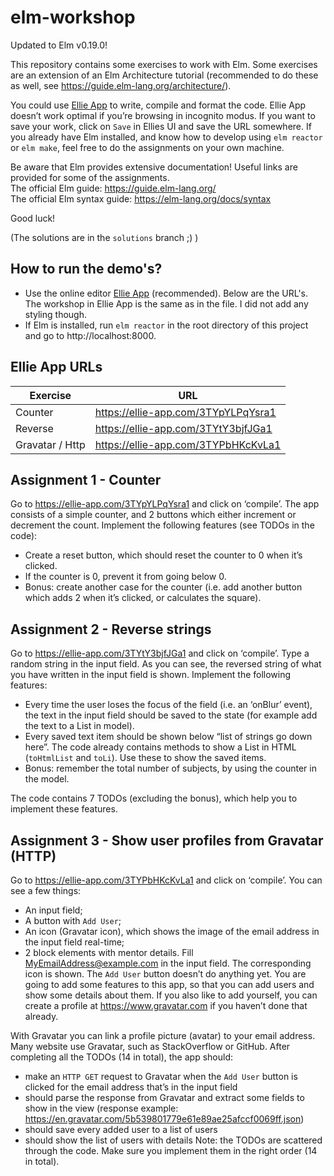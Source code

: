 # elm-workshop

Updated to Elm v0.19.0!

This repository contains some exercises to work with Elm. Some exercises are
an extension of an Elm Architecture tutorial (recommended to do these as well,
see https://guide.elm-lang.org/architecture/).

You could use [Ellie App](https://ellie-app.com) to write, compile and format
the code. Ellie App doesn’t work optimal if you’re browsing in incognito modus.
If you want to save your work, click on `Save` in Ellies UI and save the URL
somewhere. If you already have Elm installed, and know how to develop using
`elm reactor` or `elm make`, feel free to do the assignments on your own machine.  

Be aware that Elm provides extensive documentation! Useful links are provided
for some of the assignments.  
The official Elm guide: https://guide.elm-lang.org/  
The official Elm syntax guide: https://elm-lang.org/docs/syntax  

Good luck!

(The solutions are in the `solutions` branch ;) )

## How to run the demo's?
* Use the online editor [Ellie App](https://ellie-app.com) (recommended). Below
are the URL's. The workshop in Ellie App is the same as in the file. I did not
add any styling though.
* If Elm is installed, run `elm reactor` in the root directory of this project
and go to http://localhost:8000.

## Ellie App URLs
| Exercise | URL |
|---|---|
| Counter | https://ellie-app.com/3TYpYLPqYsra1 |
| Reverse | https://ellie-app.com/3TYtY3bjfJGa1 |
| Gravatar / Http | https://ellie-app.com/3TYPbHKcKvLa1 |

## Assignment 1 - Counter
Go to https://ellie-app.com/3TYpYLPqYsra1 and click on ‘compile’.
The app consists of a simple counter, and 2 buttons which either increment or
decrement the count. Implement the following features (see TODOs in the code):
* Create a reset button, which should reset the counter to 0 when it’s clicked.
* If the counter is 0, prevent it from going below 0.
* Bonus: create another case for the counter (i.e. add another button which adds
  2 when it’s clicked, or calculates the square).

## Assignment 2 - Reverse strings
Go to https://ellie-app.com/3TYtY3bjfJGa1 and click on ‘compile’. Type a random
string in the input field. As you can see, the reversed string of what you have
written in the input field is shown. Implement the following features:
* Every time the user loses the focus of the field (i.e. an ‘onBlur’ event), the
text in the input field should be saved to the state (for example add the text
  to a List in model).
* Every saved text item should be shown below “list of strings go down here”.
The code already contains methods to show a List in HTML (`toHtmlList` and
  `toLi`). Use these to show the saved items.
* Bonus: remember the total number of subjects, by using the counter in the
model.

The code contains 7 TODOs (excluding the bonus), which help you to implement
these features.

## Assignment 3 - Show user profiles from Gravatar (HTTP)
Go to https://ellie-app.com/3TYPbHKcKvLa1 and click on ‘compile’. You can see a
few things:
- An input field;
- A button with `Add User`;
- An icon (Gravatar icon), which shows the image of the email address in the
input field real-time;
- 2 block elements with mentor details.
Fill MyEmailAddress@example.com in the input field. The corresponding icon is
shown. The `Add User` button doesn’t do anything yet. You are going to add some
features to this app, so that you can add users and show some details about
them. If you also like to add yourself, you can create a profile at
https://www.gravatar.com if you haven’t done that already.

With Gravatar you can link a profile picture (avatar) to your email address.
Many website use Gravatar, such as StackOverflow or GitHub. After completing all
the TODOs (14 in total), the app should:
* make an `HTTP GET` request to Gravatar when the `Add User` button is clicked
for the email address that’s in the input field
* should parse the response from Gravatar and extract some fields to show in the
view (response example: https://en.gravatar.com/5b539801779e61e89ae25afccf0069ff.json)
* should save every added user to a list of users
* should show the list of users with details
Note: the TODOs are scattered through the code. Make sure you implement them in
the right order (14 in total).
